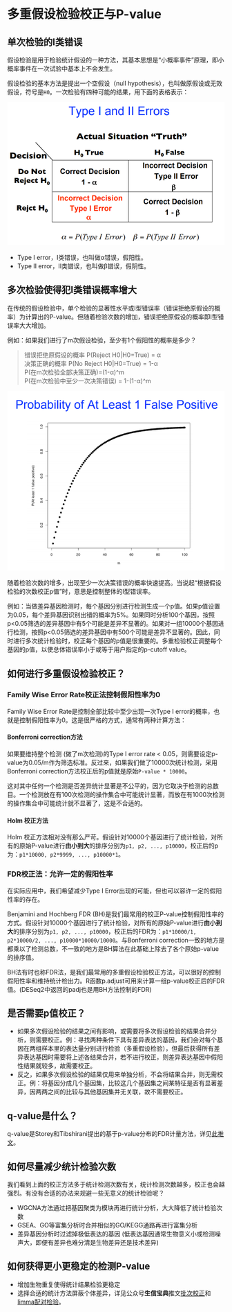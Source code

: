 # 多重假设检验校正与P-value

## 单次检验的I类错误

假设检验是用于检验统计假设的一种方法，其基本思想是“小概率事件”原理，即小概率事件在一次试验中基本上不会发生。

假设检验的基本方法是提出一个空假设（null hypothesis），也叫做原假设或无效假设，符号是`H0`。一次检验有四种可能的结果，用下面的表格表示：

![I类和II类错误](figure/p-value-1.png)

* Type I error，I类错误，也叫做α错误，假阳性。
* Type II error，II类错误，也叫做β错误，假阴性。

## 多次检验使得犯I类错误概率增大

在传统的假设检验中，单个检验的显著性水平或I型错误率（错误拒绝原假设的概率）为计算出的P-value。但随着检验次数的增加，错误拒绝原假设的概率即I型错误率大大增加。

例如：如果我们进行了m次假设检验，至少有1个假阳性的概率是多少？

> 错误拒绝原假设的概率 P(Reject H0|H0=True) = α  
> 决策正确的概率 P(No Reject H0|H0=True) = 1-α  
> P(在m次检验全部决策正确)=(1-α)^m  
> P(在m次检验中至少一次决策错误) = 1-(1-α)^m

![至少1个假阳性的概率](figure/p-value-2.png)

随着检验次数的增多，出现至少一次决策错误的概率快速提高。当说起“根据假设检验的次数校正p值”时，意思是控制整体的I型错误率。

例如：当做差异基因检测时，每个基因分别进行检测生成一个p值。如果p值设置为0.05，每个差异基因识别出错的概率为5%。如果同时分析100个基因，按照p<0.05筛选的差异基因中有5个可能是差异不显著的。如果对一组10000个基因进行检测，按照p<0.05筛选的差异基因中有500个可能是差异不显著的。因此，同时进行多次统计检验时，校正每个基因的p值是很重要的。多重检验校正调整每个基因的p值，以使总体错误率小于或等于用户指定的p-cutoff value。

## 如何进行多重假设检验校正？

### Family Wise Error Rate校正法控制假阳性率为0

Family Wise Error Rate是控制全部比较中至少出现一次Type I error的概率，也就是控制假阳性率为0。这是很严格的方式，通常有两种计算方法：

#### Bonferroni correction方法

如果要维持整个检测 (做了m次检测)的Type I error rate < 0.05，则需要设定p-value为0.05/m作为筛选标准。反过来，如果我们做了10000次统计检测，采用Bonferroni correction方法校正后的p值就是原始`P-value * 10000`。

这对其中任何一个检测是否差异统计显著是不公平的，因为它取决于检测的总数目。一个检测放在有100次检测的操作集合中可能统计显著，而放在有1000次检测的操作集合中可能统计就不显著了，这是不合适的。

#### Holm 校正方法

Holm 校正方法相对没有那么严苛。假设针对10000个基因进行了统计检验，对所有的原始P-value进行**由小到大**的排序分别为`p1, p2, ..., p10000`，校正后的p为：`p1*10000, p2*9999, ..., p10000*1`。

### FDR校正法：允许一定的假阳性率

在实际应用中，我们希望减少Type I Error出现的可能，但也可以容许一定的假阳性率的存在。

Benjamini and Hochberg FDR (BH)是我们最常用的校正P-value控制假阳性率的方式。假设针对10000个基因进行了统计检验，对所有的原始P-value进行**由小到大**的排序分别为`p1, p2, ..., p10000`，校正后的FDR为：`p1*10000/1, p2*10000/2, ..., p10000*10000/10000`。与Bonferroni correction一致的地方是都乘以了检测总数，不一致的地方是BH算法在此基础上除去了各个原始p-value的排序值。

BH法有时也称FDR法，是我们最常用的多重假设检验校正方法，可以很好的控制假阳性率和维持统计检出力。R函数p.adjust可用来计算一组p-value校正后的FDR值。(DESeq2中返回的padj也是用BH方法控制的FDR)

## 是否需要p值校正？

* 如果多次假设检验的结果之间有影响，或需要将多次假设检验的结果合并分析，则需要校正。例：寻找两种条件下具有差异表达的基因，我们会对每个基因在两组样本里的表达量分别进行检验（多重假设检验），但最后获得所有差异表达基因时需要将上述各结果合并，若不进行校正，则差异表达基因中假阳性结果就较多，故需要校正。
* 反之，如果多次假设检验的结果仅用来单独分析，不会将结果合并，则无需校正。例：将基因分成几个基因集，比较这几个基因集之间某特征是否有显著差异，因两两之间的比较与其他基因集并无关联，故不需要校正。

## q-value是什么？

q-value是Storey和Tibshirani提出的基于p-value分布的FDR计量方法，详见[此推文](https://mp.weixin.qq.com/s?__biz=MzI5MTcwNjA4NQ==&mid=2247488229&idx=1&sn=2c4f1fbba7f4af9797ffd6ff06a200c5&scene=21#wechat_redirect)。

## 如何尽量减少统计检验次数

我们看到上面的校正方法多于统计检测次数有关，统计检测次数越多，校正也会越强烈。有没有合适的办法来规避一些无意义的统计检验呢？

* WGCNA方法通过把基因聚类为模块再进行统计分析，大大降低了统计检验次数
* GSEA、GO等富集分析时合并相似的GO/KEGG通路再进行富集分析
* 差异基因分析时过滤掉极低表达的基因 (低表达基因通常生物意义小或检测噪声大，即便有差异也难分清是生物差异还是技术差异)

## 如何获得更小更稳定的检测P-value

* 增加生物重复使得统计结果检验更稳定
* 选择合适的统计方法屏蔽个体差异，详见公众号**生信宝典**推文[批次校正](https://mp.weixin.qq.com/s?__biz=MzI5MTcwNjA4NQ==&mid=2247495952&idx=1&sn=fd7f0472fb97a7da9199ffde0e17c07d&chksm=ec0e349adb79bd8c9961fe445b0f3cd6ef3a583f98a510a02aea18ff3be9710395961a92168f&token=342863021&lang=zh_CN&scene=21#wechat_redirect)和[limma配对检验](https://mp.weixin.qq.com/s?__biz=MzI5MTcwNjA4NQ==&mid=2247488116&idx=1&sn=62c480f623f37f2fc16d78a0be62685b&scene=21#wechat_redirect)。

